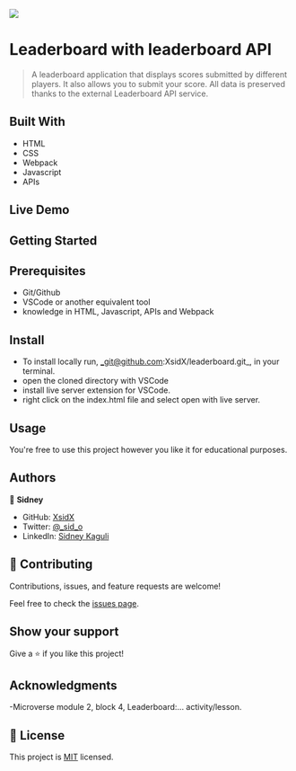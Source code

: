 ![](https://img.shields.io/badge/Microverse-blueviolet)

# Leaderboard with leaderboard API

> A leaderboard application that displays scores submitted by different players. It also allows you to submit your score. All data is preserved thanks to the external Leaderboard API service.

## Built With

- HTML
- CSS
- Webpack
- Javascript
- APIs

## Live Demo

## Getting Started

## Prerequisites

- Git/Github
- VSCode or another equivalent tool
- knowledge in HTML, Javascript, APIs and Webpack

## Install

- To install locally run, _git@github.com:XsidX/leaderboard.git\_, in your terminal.
- open the cloned directory with VSCode
- install live server extension for VSCode.
- right click on the index.html file and select open with live server.

## Usage

You're free to use this project however you like it for educational purposes.

## Authors

👤 **Sidney**

- GitHub: [XsidX](https://github.com/XsidX)
- Twitter: [@\_sid_o](https://twitter.com/_sid_o_)
- LinkedIn: [Sidney Kaguli](https://www.linkedin.com/in/sidney-kaguli-0116801a6/)

## 🤝 Contributing

Contributions, issues, and feature requests are welcome!

Feel free to check the [issues page](../../issues/).

## Show your support

Give a ⭐️ if you like this project!

## Acknowledgments

-Microverse module 2, block 4, Leaderboard:... activity/lesson.

## 📝 License

This project is [MIT](./MIT.md) licensed.
